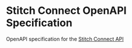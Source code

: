 # Stitch Connect OpenAPI Specification

OpenAPI specification for the [Stitch Connect API](https://www.stitchdata.com/docs/developers/stitch-connect/api)
